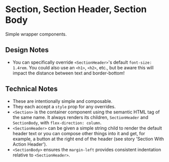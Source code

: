# Section, Section Header, Section Body

Simple wrapper components.

## Design Notes

- You can specifically override `<SectionHeader>`'s default `font-size: 1.4rem`. You could also use an `<h1>`, `<h2>`, etc., but be aware this will impact the distance between text and border-bottom!

## Technical Notes

- These are intentionally simple and composable.
- They each accept a `style` prop for any overrides.
- `<Section>` is the container component using the semantic HTML tag of the same name. It always renders its children, `SectionHeader` and `SectionBody`, with `flex-direction: column`.
- `<SectionHeader>` can be given a simple string child to render the default header text or you can compose other things into it and get, for example, a button at the right end of the header (see story 'Section With Action Header').
- `<SectionBody>` ensures the `margin-left` provides consistent indentation relative to `<SectionHeader>`.
